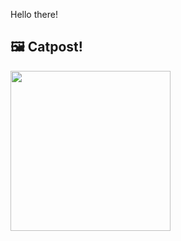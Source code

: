Hello there!



## 🖼️ Catpost!

<sub>
    <img src="https://cdn2.thecatapi.com/images/6vk.jpg" height="256">
</sub>

